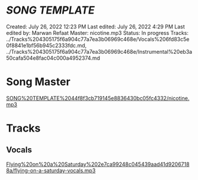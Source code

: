# *SONG TEMPLATE*

Created: July 26, 2022 12:23 PM
Last edited: July 26, 2022 4:29 PM
Last edited by: Marwan Refaat
Master: nicotine.mp3
Status: In progress
Tracks: ../Tracks%204305175f6a904c77a7ea3b06969c468e/Vocals%206fd83c5e0f8841e1bf56b945c2333fdc.md, ../Tracks%204305175f6a904c77a7ea3b06969c468e/Instrumental%20eb3a50cafa504e8fac04c000a4952374.md

# Song Master

[SONG%20TEMPLATE%2044f8f3cb719145e8836430bc05fc4332/nicotine.mp3](SONG%20TEMPLATE%2044f8f3cb719145e8836430bc05fc4332/nicotine.mp3)

# Tracks

## Vocals

[Flying%20on%20a%20Saturday%202e7ca99248c045439aad41d92067188a/flying-on-a-saturday-vocals.mp3](Flying%20on%20a%20Saturday%202e7ca99248c045439aad41d92067188a/flying-on-a-saturday-vocals.mp3)